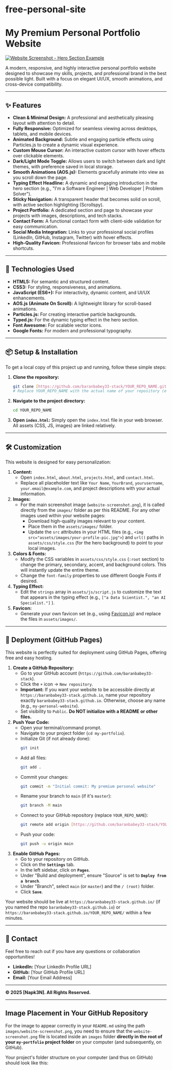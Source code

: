 # free-personal-site

# My Premium Personal Portfolio Website

[![Website Screenshot - Hero Section Example](images/website-screenshot.png)](images/website-screenshot.png)

A modern, responsive, and highly interactive personal portfolio website designed to showcase my skills, projects, and professional brand in the best possible light. Built with a focus on elegant UI/UX, smooth animations, and cross-device compatibility.

---

## ✨ Features

* **Clean & Minimal Design:** A professional and aesthetically pleasing layout with attention to detail.
* **Fully Responsive:** Optimized for seamless viewing across desktops, tablets, and mobile devices.
* **Animated Background:** Subtle and engaging particle effects using Particles.js to create a dynamic visual experience.
* **Custom Mouse Cursor:** An interactive custom cursor with hover effects over clickable elements.
* **Dark/Light Mode Toggle:** Allows users to switch between dark and light themes, with preference saved in local storage.
* **Smooth Animations (AOS.js):** Elements gracefully animate into view as you scroll down the page.
* **Typing Effect Headline:** A dynamic and engaging introduction in the hero section (e.g., "I'm a Software Engineer | Web Developer | Problem Solver").
* **Sticky Navigation:** A transparent header that becomes solid on scroll, with active section highlighting (Scrollspy).
* **Project Portfolio:** A dedicated section and page to showcase your projects with images, descriptions, and tech stacks.
* **Contact Form:** A functional contact form with client-side validation for easy communication.
* **Social Media Integration:** Links to your professional social profiles (LinkedIn, GitHub, Instagram, Twitter) with hover effects.
* **High-Quality Favicon:** Professional favicon for browser tabs and mobile shortcuts.

---

## 🚀 Technologies Used

* **HTML5:** For semantic and structured content.
* **CSS3:** For styling, responsiveness, and animations.
* **JavaScript (ES6+):** For interactivity, dynamic content, and UI/UX enhancements.
* **AOS.js (Animate On Scroll):** A lightweight library for scroll-based animations.
* **Particles.js:** For creating interactive particle backgrounds.
* **Typed.js:** For the dynamic typing effect in the hero section.
* **Font Awesome:** For scalable vector icons.
* **Google Fonts:** For modern and professional typography.

---

## 📦 Setup & Installation

To get a local copy of this project up and running, follow these simple steps:

1.  **Clone the repository:**
    ```bash
    git clone [https://github.com/baranbabey33-stack/YOUR_REPO_NAME.git](https://github.com/baranbabey33-stack/YOUR_REPO_NAME.git)
    # Replace YOUR_REPO_NAME with the actual name of your repository (e.g., my-premium-portfolio)
    ```
2.  **Navigate to the project directory:**
    ```bash
    cd YOUR_REPO_NAME
    ```
3.  **Open `index.html`:** Simply open the `index.html` file in your web browser. All assets (CSS, JS, images) are linked relatively.

---

## 🛠️ Customization

This website is designed for easy personalization:

1.  **Content:**
    * Open `index.html`, `about.html`, `projects.html`, and `contact.html`.
    * Replace all placeholder text like `Your Name`, `YourBrand`, `yourusername`, `your.email@example.com`, and project descriptions with your actual information.
2.  **Images:**
    * For the main screenshot image (`website-screenshot.png`), it is called directly from the `images/` folder as per this README. For any other images used within your website pages:
        * Download high-quality images relevant to your content.
        * Place them in the `assets/images/` folder.
        * Update the `src` attributes in your HTML files (e.g., `<img src="assets/images/your-profile-pic.jpg">`) and `url()` paths in `assets/css/style.css` (for the hero background) to point to your local images.
3.  **Colors & Fonts:**
    * Modify the CSS variables in `assets/css/style.css` (`:root` section) to change the primary, secondary, accent, and background colors. This will instantly update the entire theme.
    * Change the `font-family` properties to use different Google Fonts if desired.
4.  **Typing Effect:**
    * Edit the `strings` array in `assets/js/script.js` to customize the text that appears in the typing effect (e.g., `["a Data Scientist.", "an AI Specialist."]` ).
5.  **Favicon:**
    * Generate your own favicon set (e.g., using [Favicon.io](https://favicon.io/)) and replace the files in `assets/images/`.

---

## 🚀 Deployment (GitHub Pages)

This website is perfectly suited for deployment using GitHub Pages, offering free and easy hosting.

1.  **Create a GitHub Repository:**
    * Go to your GitHub account (`https://github.com/baranbabey33-stack`).
    * Click the `+` icon -> `New repository`.
    * **Important:** If you want your website to be accessible directly at `https://baranbabey33-stack.github.io`, name your repository exactly `baranbabey33-stack.github.io`. Otherwise, choose any name (e.g., `my-personal-website`).
    * Set visibility to `Public`. **Do NOT initialize with a README or other files.**
2.  **Push Your Code:**
    * Open your terminal/command prompt.
    * Navigate to your project folder (`cd my-portfolio`).
    * Initialize Git (if not already done):
        ```bash
        git init
        ```
    * Add all files:
        ```bash
        git add .
        ```
    * Commit your changes:
        ```bash
        git commit -m "Initial commit: My premium personal website"
        ```
    * Rename your branch to `main` (if it's `master`):
        ```bash
        git branch -M main
        ```
    * Connect to your GitHub repository (replace `YOUR_REPO_NAME`):
        ```bash
        git remote add origin [https://github.com/baranbabey33-stack/YOUR_REPO_NAME.git](https://github.com/baranbabey33-stack/YOUR_REPO_NAME.git)
        ```
    * Push your code:
        ```bash
        git push -u origin main
        ```
3.  **Enable GitHub Pages:**
    * Go to your repository on GitHub.
    * Click on the **`Settings`** tab.
    * In the left sidebar, click on **`Pages`**.
    * Under "Build and deployment", ensure "Source" is set to **`Deploy from a branch`**.
    * Under "Branch", select `main` (or `master`) and the `/ (root)` folder.
    * Click **`Save`**.

Your website should be live at `https://baranbabey33-stack.github.io/` (if you named the repo `baranbabey33-stack.github.io`) or `https://baranbabey33-stack.github.io/YOUR_REPO_NAME/` within a few minutes.

---

## 📧 Contact

Feel free to reach out if you have any questions or collaboration opportunities!

* **LinkedIn:** [Your LinkedIn Profile URL]
* **GitHub:** [Your GitHub Profile URL]
* **Email:** [Your Email Address]

---

**© 2025 [Napk3N]. All Rights Reserved.**

---

## Image Placement in Your GitHub Repository

For the image to appear correctly in your `README.md` using the path `images/website-screenshot.png`, you need to ensure that the `website-screenshot.png` file is located inside an `images` folder **directly in the root of your `my-portfolio` project folder** on your computer (and subsequently, on GitHub).

Your project's folder structure on your computer (and thus on GitHub) should look like this:

